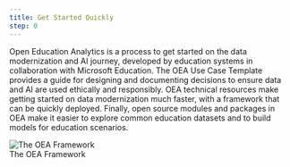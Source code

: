 ```yaml
---
title: Get Started Quickly
step: 0
---
```

Open Education Analytics is a process to get started on the data modernization and AI journey, developed by education systems in collaboration with Microsoft Education. The OEA Use Case Template provides a guide for designing and documenting decisions to ensure data and AI are used ethically and responsibly. OEA technical resources make getting started on data modernization much faster, with a framework that can be quickly deployed. Finally, open source modules and packages in OEA make it easier to explore common education datasets and to build models for education scenarios.
<div class="container-wrapper text-center">
   <img src="{{ site.baseurl }}/assets/imgs/OEA_framework_top_level.png" class="img-fluid w-100" alt="The OEA Framework" />
   <figcaption class="mt-2">The OEA Framework </figcaption>
</div>
